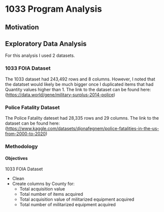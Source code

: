 # 1033 Program Analysis

## Motivation

## Exploratory Data Analysis

For this analysis I used 2 datasets.

### 1033 FOIA Dataset

The 1033 dataset had 243,492 rows and 8 columns. However, I noted that the datatset would likely be much bigger once I duplicated items that had Quantity values higher than 1. 
The link to the dataset can be found here: (https://data.world/gene/military-surplus-2014-police)

### Police Fatality Dataset

The Police Fatality dateset had 28,335 rows and 29 columns.
The link to the dataset can be found here: (https://www.kaggle.com/datasets/djonafegnem/police-fatalities-in-the-us-from-2000-to-2020)

### Methodology

#### Objectives
1033 FOIA Dataset
- Clean 
- Create columns by County for:
    - Total acquisition value
    - Total number of items acquired
    - Total acquisition value of militarized equipment acquired
    - Total number of militarized equipment acquired

